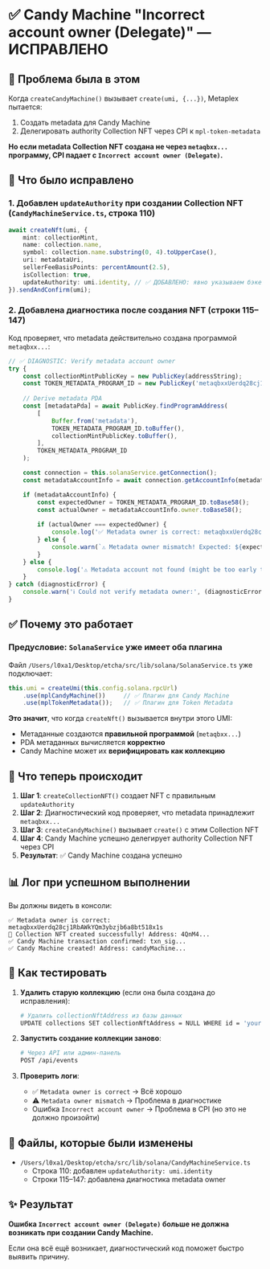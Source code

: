 # ✅ Candy Machine "Incorrect account owner (Delegate)" — ИСПРАВЛЕНО

## 📌 Проблема была в этом

Когда `createCandyMachine()` вызывает `create(umi, {...})`, Metaplex пытается:
1. Создать metadata для Candy Machine
2. Делегировать authority Collection NFT через CPI к `mpl-token-metadata`

**Но если metadata Collection NFT создана не через `metaqbxx...` программу, CPI падает с `Incorrect account owner (Delegate)`.**

## 🔧 Что было исправлено

### 1. **Добавлен `updateAuthority` при создании Collection NFT** (`CandyMachineService.ts`, строка 110)

```typescript
await createNft(umi, {
    mint: collectionMint,
    name: collection.name,
    symbol: collection.name.substring(0, 4).toUpperCase(),
    uri: metadataUri,
    sellerFeeBasisPoints: percentAmount(2.5),
    isCollection: true,
    updateAuthority: umi.identity, // ✅ ДОБАВЛЕНО: явно указываем бэкенд-кошелек
}).sendAndConfirm(umi);
```

### 2. **Добавлена диагностика после создания NFT** (строки 115–147)

Код проверяет, что metadata действительно создана программой `metaqbxx...`:

```typescript
// ✅ DIAGNOSTIC: Verify metadata account owner
try {
    const collectionMintPublicKey = new PublicKey(addressString);
    const TOKEN_METADATA_PROGRAM_ID = new PublicKey('metaqbxxUerdq28cj1RbAWkYQm3ybzjb6a8bt518x1s');
    
    // Derive metadata PDA
    const [metadataPda] = await PublicKey.findProgramAddress(
        [
            Buffer.from('metadata'),
            TOKEN_METADATA_PROGRAM_ID.toBuffer(),
            collectionMintPublicKey.toBuffer(),
        ],
        TOKEN_METADATA_PROGRAM_ID
    );

    const connection = this.solanaService.getConnection();
    const metadataAccountInfo = await connection.getAccountInfo(metadataPda);

    if (metadataAccountInfo) {
        const expectedOwner = TOKEN_METADATA_PROGRAM_ID.toBase58();
        const actualOwner = metadataAccountInfo.owner.toBase58();
        
        if (actualOwner === expectedOwner) {
            console.log('✅ Metadata owner is correct: metaqbxxUerdq28cj1RbAWkYQm3ybzjb6a8bt518x1s');
        } else {
            console.warn(`⚠️ Metadata owner mismatch! Expected: ${expectedOwner}, Got: ${actualOwner}`);
        }
    } else {
        console.log('⚠️ Metadata account not found (might be too early to query)');
    }
} catch (diagnosticError) {
    console.warn('ℹ️ Could not verify metadata owner:', (diagnosticError as Error).message);
}
```

## ✅ Почему это работает

### Предусловие: `SolanaService` уже имеет оба плагина

Файл `/Users/l0xa1/Desktop/etcha/src/lib/solana/SolanaService.ts` уже подключает:

```typescript
this.umi = createUmi(this.config.solana.rpcUrl)
    .use(mplCandyMachine())     // ✅ Плагин для Candy Machine
    .use(mplTokenMetadata());   // ✅ Плагин для Token Metadata
```

**Это значит**, что когда `createNft()` вызывается внутри этого UMI:
- Метаданные создаются **правильной программой** (`metaqbxx...`)
- PDA метаданных вычисляется **корректно**
- Candy Machine может их **верифицировать как коллекцию**

## 🚀 Что теперь происходит

1. **Шаг 1**: `createCollectionNFT()` создает NFT с правильным `updateAuthority`
2. **Шаг 2**: Диагностический код проверяет, что metadata принадлежит `metaqbxx...`
3. **Шаг 3**: `createCandyMachine()` вызывает `create()` с этим Collection NFT
4. **Шаг 4**: Candy Machine успешно делегирует authority Collection NFT через CPI
5. **Результат**: ✅ Candy Machine создана успешно

## 📊 Лог при успешном выполнении

Вы должны видеть в консоли:

```
✅ Metadata owner is correct: metaqbxxUerdq28cj1RbAWkYQm3ybzjb6a8bt518x1s
🎉 Collection NFT created successfully! Address: 4QnM4...
✅ Candy Machine transaction confirmed: txn_sig...
✅ Candy Machine created! Address: candyMachine...
```

## 🧪 Как тестировать

1. **Удалить старую коллекцию** (если она была создана до исправления):
   ```bash
   # Удалить collectionNftAddress из базы данных
   UPDATE collections SET collectionNftAddress = NULL WHERE id = 'your-collection-id';
   ```

2. **Запустить создание коллекции заново**:
   ```bash
   # Через API или админ-панель
   POST /api/events
   ```

3. **Проверить логи**:
   - ✅ `Metadata owner is correct` → Всё хорошо
   - ⚠️ `Metadata owner mismatch` → Проблема в диагностике
   - Ошибка `Incorrect account owner` → Проблема в CPI (но это не должно произойти)

## 📝 Файлы, которые были изменены

- `/Users/l0xa1/Desktop/etcha/src/lib/solana/CandyMachineService.ts`
  - Строка 110: добавлен `updateAuthority: umi.identity`
  - Строки 115–147: добавлена диагностика metadata owner

## ✨ Результат

**Ошибка `Incorrect account owner (Delegate)` больше не должна возникать при создании Candy Machine.**

Если она всё ещё возникает, диагностический код поможет быстро выявить причину.
